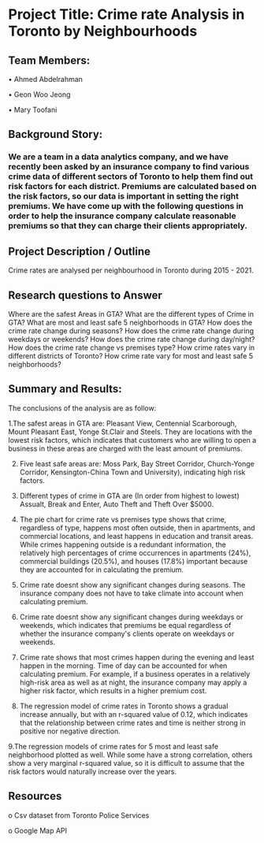 
# Project Title: Crime rate Analysis in Toronto by Neighbourhoods 

## Team Members:

•	Ahmed Abdelrahman

•	Geon Woo Jeong

•	Mary Toofani

## Background Story: 

### We are a team in a data analytics company, and we have recently been asked by an insurance company to find various crime data of different sectors of Toronto to help them find out risk factors for each district. Premiums are calculated based on the risk factors, so our data is important in setting the right premiums. We have come up with the following questions in order to help the insurance company calculate reasonable premiums so that they can charge their clients appropriately. 

##	Project Description / Outline

Crime rates are analysed per neighbourhood in Toronto during 2015 - 2021.

## Research questions to Answer

Where are the safest Areas in GTA?
What are the different types of Crime in GTA?
What are most and least safe 5 neighborhoods in GTA?
How does the crime rate change during seasons?
How does the crime rate change during weekdays or weekends?
How does the crime rate change during day/night?
How does the crime rate change vs premises type?
How crime rates vary in different districts of Toronto?
How crime rate vary for most and least safe 5 neighborhoods?

## Summary and Results:

The conclusions of the analysis are as follow:

1.The safest areas in GTA are: Pleasant View, Centennial Scarborough, Mount Pleasant East, Yonge St.Clair and Steels. They are locations with the lowest risk factors, which indicates that customers who are willing to open a business in these areas are charged with the least amount of premiums. 

2. Five least safe areas are: Moss Park, Bay Street Corridor, Church-Yonge Corridor, Kensington-China Town and University), indicating high risk factors.

3. Different types of crime in GTA are (In order from highest to lowest) Assualt, Break and Enter, Auto Theft and Theft Over $5000.

4. The pie chart for crime rate vs premises type shows that crime, regardless of type, happens most often outside, then in apartments, and commercial locations, and least happens in education and transit areas. While crimes happening outside is a redundant information, the relatively high percentages of crime occurrences in apartments (24%), commercial buildings (20.5%), and houses (17.8%) important because they are accounted for in calculating the premium. 

5. Crime rate doesnt show any significant changes during seasons. The insurance company does not have to take climate into account when calculating premium. 

6. Crime rate doesnt show any significant changes during weekdays or weekends, which indicates that premiums be equal regardless of whether the insurance company's clients operate on weekdays or weekends. 

7. Crime rate shows that most crimes happen during the evening and least happen in the morning. Time of day can be accounted for when calculating premium. For example, if a business operates in a relatively high-risk area as well as at night, the insurance company may apply a higher risk factor, which results in a higher premium cost. 

8. The regression model of crime rates in Toronto shows a gradual increase annually, but with an r-squared value of 0.12, which indicates that the relationship between crime rates and time is neither strong in positive nor negative direction.

9.The regression models of crime rates for 5 most and least safe neighborhood plotted as well. While some have a strong correlation, others show a very marginal r-squared value, so it is difficult to assume that the risk factors would naturally increase over the years. 
 
##	Resources

o	Csv dataset from Toronto Police Services

o	Google Map API
